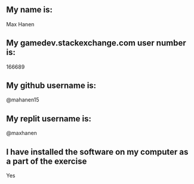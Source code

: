 ## My name is:
Max Hanen

## My gamedev.stackexchange.com user number is:
166689

## My github username is:
@mahanen15

## My replit username is:
@maxhanen

## I have installed the software on my computer as a part of the exercise
Yes
